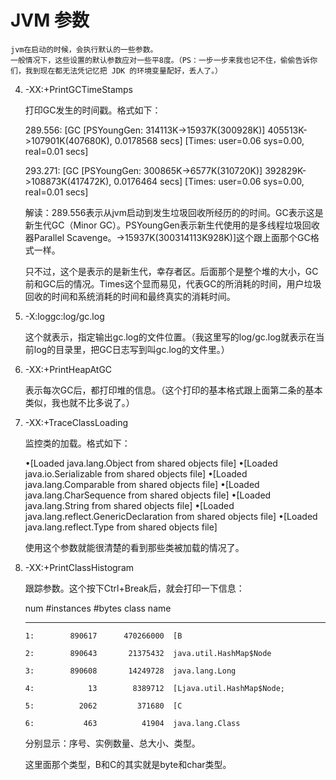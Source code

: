 # JVM 参数

    jvm在启动的时候，会执行默认的一些参数。
    一般情况下，这些设置的默认参数应对一些平8度。（PS：一步一步来我也记不住，偷偷告诉你们，我到现在都无法凭记忆把 JDK 的环境变量配好，丢人了。）
    
    
4. -XX:+PrintGCTimeStamps

    打印GC发生的时间戳。格式如下：
    
    289.556: [GC [PSYoungGen: 314113K->15937K(300928K)] 405513K->107901K(407680K), 0.0178568 secs] [Times: user=0.06 sys=0.00, real=0.01 secs] 

    293.271: [GC [PSYoungGen: 300865K->6577K(310720K)] 392829K->108873K(417472K), 0.0176464 secs] [Times: user=0.06 sys=0.00, real=0.01 secs]
    
    解读：289.556表示从jvm启动到发生垃圾回收所经历的的时间。GC表示这是新生代GC（Minor GC）。PSYoungGen表示新生代使用的是多线程垃圾回收器Parallel Scavenge。->15937K(300314113K928K)]这个跟上面那个GC格式一样。
    
    只不过，这个是表示的是新生代，幸存者区。后面那个是整个堆的大小，GC前和GC后的情况。Times这个显而易见，代表GC的所消耗的时间，用户垃圾回收的时间和系统消耗的时间和最终真实的消耗时间。
    
5. -X:loggc:log/gc.log

    这个就表示，指定输出gc.log的文件位置。（我这里写的log/gc.log就表示在当前log的目录里，把GC日志写到叫gc.log的文件里。）
    
6. -XX:+PrintHeapAtGC

    表示每次GC后，都打印堆的信息。（这个打印的基本格式跟上面第二条的基本类似，我也就不比多说了。）
    
7. -XX:+TraceClassLoading

    监控类的加载。格式如下：
    
    •[Loaded java.lang.Object from shared objects file]
    •[Loaded java.io.Serializable from shared objects file]
    •[Loaded java.lang.Comparable from shared objects file]
    •[Loaded java.lang.CharSequence from shared objects file]
    •[Loaded java.lang.String from shared objects file]
    •[Loaded java.lang.reflect.GenericDeclaration from shared objects file]
    •[Loaded java.lang.reflect.Type from shared objects file]
    
    使用这个参数就能很清楚的看到那些类被加载的情况了。
    
8. -XX:+PrintClassHistogram

    跟踪参数。这个按下Ctrl+Break后，就会打印一下信息：
    
    num     #instances         #bytes  class name
    
    ----------------------------------------------
    
       1:        890617      470266000  [B
    
       2:        890643       21375432  java.util.HashMap$Node
    
       3:        890608       14249728  java.lang.Long
    
       4:            13        8389712  [Ljava.util.HashMap$Node;
    
       5:          2062         371680  [C
    
       6:           463          41904  java.lang.Class
       
    分别显示：序号、实例数量、总大小、类型。
       
    这里面那个类型，B和C的其实就是byte和char类型。
